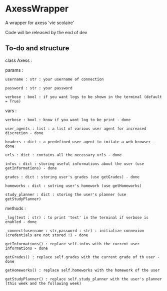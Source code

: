 # AxessWrapper
A wrapper for axess 'vie scolaire'

Code will be released by the end of dev

## To-do and structure

class Axess : 

  params : 
  
    username : str : your username of connection
    
    password : str : your password
    
    verbose : bool : if you want logs to be shown in the terminal (default = True)
    
  vars : 
  
    verbose : bool : know if you want log to be print - done
    
    user_agents : list : a list of various user agent for increased discretion - done
    
    headers : dict : a predefined user agent to imitate a web browser - done
    
    urls : dict : contains all the necessary urls - done
    
    infos : dict : storing useful informations about the user (use getInformations) - done
    
    grades : dict : storing user's grades (use getGrades) - done
    
    homeworks : dict : sotring user's homework (use getHomeworks)
    
    study_planner : dict : storing the user's planner (use getStudyPlanner)
  
  methods : 
  
    _log(text : str) : to print 'text' in the terminal if verbose is enabled - done
    
    _connect(username : str,password : str) : initialize connexion (credentials are not stored !) - done
    
    getInformations() : replace self.infos with the current user informations - done
    
    getGrades() : replace self.grades with the current grade of th user - done
    
    getHomeworks() : replace self.homeworks with the homework of the user
    
    getStudyPlanner() : replace self.study_planner with the user's planner (this week and the following week)
    
    
